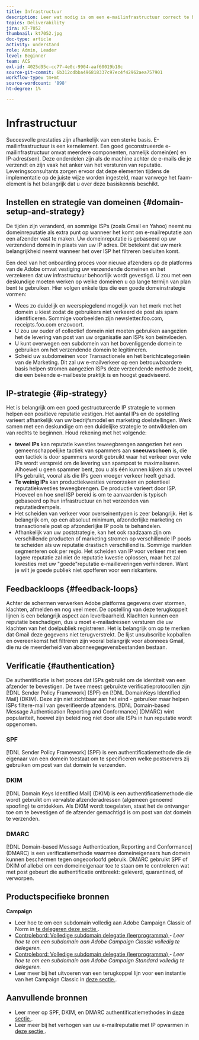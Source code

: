 ```yaml
---
title: Infrastructuur
description: Leer wat nodig is om een e-mailinfrastructuur correct te bouwen.
topics: Deliverability
jira: KT-7052
thumbnail: kt7052.jpg
doc-type: article
activity: understand
role: Admin, Leader
level: Beginner
team: ACS
exl-id: 4025d95c-cc77-4e0c-9904-aaf60019b18c
source-git-commit: 6b312cdbba496818337c97ec4f42962aea757901
workflow-type: tm+mt
source-wordcount: '898'
ht-degree: 1%

---
```


# Infrastructuur

Succesvolle prestaties zijn afhankelijk van een sterke basis. E-mailinfrastructuur is een kernelement. Een goed geconstrueerde e-mailinfrastructuur omvat meerdere componenten, namelijk domein(en) en IP-adres(sen). Deze onderdelen zijn als de machine achter de e-mails die je verzendt en zijn vaak het anker van het versturen van reputatie. Leveringsconsultants zorgen ervoor dat deze elementen tijdens de implementatie op de juiste wijze worden ingesteld, maar vanwege het faam-element is het belangrijk dat u over deze basiskennis beschikt.

## Instellen en strategie van domeinen {#domain-setup-and-strategy}

De tijden zijn veranderd, en sommige ISPs (zoals Gmail en Yahoo) neemt nu domeinreputatie als extra punt op wanneer het komt om e-mailreputatie aan een afzender vast te maken. Uw domeinreputatie is gebaseerd op uw verzendend domein in plaats van uw IP adres. Dit betekent dat uw merk belangrijkheid neemt wanneer het over ISP het filtreren besluiten komt.

Een deel van het onboarding proces voor nieuwe afzenders op de platforms van de Adobe omvat vestiging uw verzendende domeinen en het verzekeren dat uw infrastructuur behoorlijk wordt gevestigd. U zou met een deskundige moeten werken op welke domeinen u op lange termijn van plan bent te gebruiken. Hier volgen enkele tips die een goede domeinstrategie vormen:

* Wees zo duidelijk en weerspiegelend mogelijk van het merk met het domein u kiest zodat de gebruikers niet verkeerd de post als spam identificeren. Sommige voorbeelden zijn newsletter.foo.com, receipts.foo.com enzovoort.
* U zou uw ouder of collectief domein niet moeten gebruiken aangezien het de levering van post van uw organisatie aan ISPs kon beïnvloeden.
* U kunt overwegen een subdomein van het bovenliggende domein te gebruiken om het verzendende domein te legitimeren.
* Scheid uw subdomeinen voor Transactionele en het berichtcategorieën van de Marketing. Dit zal uw e-mailverkeer op een betrouwbaardere basis helpen stromen aangezien ISPs deze verzendende methode zoekt, die een bekende e-mailbeste praktijk is en hoogst geadviseerd.

## IP-strategie {#ip-strategy}

Het is belangrijk om een goed gestructureerde IP strategie te vormen helpen een positieve reputatie vestigen. Het aantal IPs en de opstelling varieert afhankelijk van uw bedrijfsmodel en marketing doelstellingen. Werk samen met een deskundige om een duidelijke strategie te ontwikkelen om van rechts te beginnen. Houd rekening met het volgende:

* **teveel IPs** kan reputatie kwesties teweegbrengen aangezien het een gemeenschappelijke tactiek van spammers aan **sneeuwschoen** is, die een tactiek is door spammers wordt gebruikt waar het verkeer over vele IPs wordt verspreid om de levering van spampost te maximaliseren. Alhoewel u geen spammer bent, zou u als één kunnen kijken als u teveel IPs gebruikt, vooral als die IPs geen vroeger verkeer heeft gehad.
* **Te weinig IPs** kan productiekwesties veroorzaken en potentieel reputatiekwesties teweegbrengen. De productie varieert door ISP. Hoeveel en hoe snel ISP bereid is om te aanvaarden is typisch gebaseerd op hun infrastructuur en het verzenden van reputatiedrempels.
* Het scheiden van verkeer voor overseinentypen is zeer belangrijk. Het is belangrijk om, op een absoluut minimum, afzonderlijke marketing en transactionele post op afzonderlijke IP pools te behandelen.
* Afhankelijk van uw poststrategie, kan het ook raadzaam zijn om verschillende producten of marketing stromen op verschillende IP pools te scheiden als uw reputatie drastisch verschillend is. Sommige markten segmenteren ook per regio. Het scheiden van IP voor verkeer met een lagere reputatie zal niet de reputatie kwestie oplossen, maar het zal kwesties met uw &quot;goede&quot;reputatie e-mailleveringen verhinderen. Want je wilt je goede publiek niet opofferen voor een riskantere.

## Feedbackloops {#feedback-loops}

Achter de schermen verwerken Adobe platforms gegevens over stormen, klachten, afmelden en nog veel meer. De opstelling van deze terugkoppelt lijnen is een belangrijk aspect aan leverbaarheid. Klachten kunnen een reputatie beschadigen, dus u moet e-mailadressen versturen die uw klachten van het doelpubliek registreren. Het is belangrijk om op te merken dat Gmail deze gegevens niet terugverstrekt. De lijst unsubscribe kopballen en overeenkomst het filtreren zijn vooral belangrijk voor abonnees Gmail, die nu de meerderheid van abonneegegevensbestanden bestaan.

## Verificatie {#authentication}

De authentificatie is het proces dat ISPs gebruikt om de identiteit van een afzender te bevestigen. De twee meest gebruikte verificatieprotocollen zijn [!DNL Sender Policy Framework] (SPF) en [!DNL DomainKeys Identified Mail] (DKIM). Deze zijn niet zichtbaar aan het eind - gebruiker maar helpen ISPs filtere-mail van geverifieerde afzenders. [!DNL Domain-based Message Authentication Reporting and Conformance] (DMARC) wint populariteit, hoewel zijn beleid nog niet door alle ISPs in hun reputatie wordt opgenomen.

### SPF

[!DNL Sender Policy Framework] (SPF) is een authentificatiemethode die de eigenaar van een domein toestaat om te specificeren welke postservers zij gebruiken om post van dat domein te verzenden.

### DKIM

[!DNL Domain Keys Identified Mail] (DKIM) is een authentificatiemethode die wordt gebruikt om vervalste afzenderadressen (algemeen genoemd spoofing) te ontdekken. Als DKIM wordt toegelaten, staat het de ontvanger toe om te bevestigen of de afzender gemachtigd is om post van dat domein te verzenden.

### DMARC

[!DNL Domain-based Message Authentication, Reporting and Conformance] (DMARC) is een verificatiemethode waarmee domeineigenaars hun domein kunnen beschermen tegen ongeoorloofd gebruik. DMARC gebruikt SPF of DKIM of allebei om een domeineigenaar toe te staan om te controleren wat met post gebeurt die authentificatie ontbreekt: geleverd, quarantined, of verworpen.

## Productspecifieke bronnen

**Campaign**

* Leer hoe te om een subdomain volledig aan Adobe Campaign Classic of Norm in [ te delegeren deze sectie ](/help/additional-resources/ac-domain-name-setup.md).
* [ Controlebord: Volledige subdomain delegatie (leerprogramma) ](https://experienceleague.adobe.com/docs/campaign-classic-learn/control-panel/subdomains-and-certificates/subdomain-delegation.html) - *Leer hoe te om een subdomain aan Adobe Campaign Classic volledig te delegeren.*
* [ Controlebord: Volledige subdomain delegatie (leerprogramma) ](https://experienceleague.adobe.com/docs/campaign-standard-learn/control-panel/subdomains-and-certificates/subdomain-delegation.html) - *Leer hoe te om een subdomain aan Adobe Campaign Standard volledig te delegeren.*
* Leer meer bij het uitvoeren van een terugkoppel lijn voor een instantie van het Campaign Classic in [ deze sectie ](/help/additional-resources/acc-technical-recommendations.md#feedback-loop-acc).

## Aanvullende bronnen

* Leer meer op SPF, DKIM, en DMARC authentificatiemethodes in [ deze sectie ](/help/additional-resources/authentication.md).
* Leer meer bij het verhogen van uw e-mailreputatie met IP opwarmen in [ deze sectie ](/help/additional-resources/increase-reputation-with-ip-warming.md).
